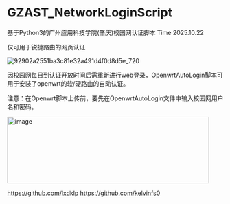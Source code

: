 # GZAST_NetworkLoginScript
基于Python3的广州应用科技学院(肇庆)校园网认证脚本
Time 2025.10.22

仅可用于锐捷路由的网页认证

![92902a2551ba3c81e32a491d4f0d8d5e_720](https://github.com/user-attachments/assets/cfb6514b-21b0-4ada-992b-f4109b8a02e7)

因校园网每日到认证开放时间后需重新进行web登录，OpenwrtAutoLogin脚本可用于安装了openwrt的软/硬路由的自动认证。

注意：在Openwrt脚本上传前，要先在OpenwrtAutoLogin文件中输入校园网用户名和密码。

<img width="470" height="155" alt="image" src="https://github.com/user-attachments/assets/db2f0c3c-7673-4e08-b127-ec424f5cc284" />


https://github.com/lxdklp
https://github.com/kelvinfs0

